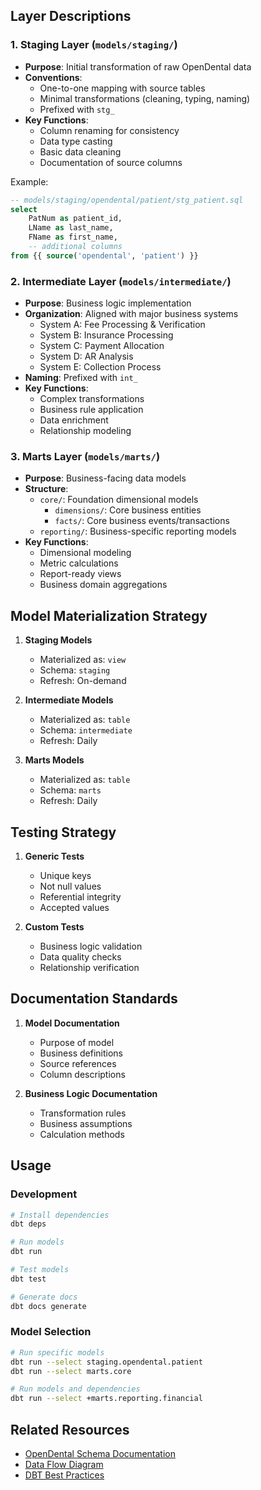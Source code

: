 
## Layer Descriptions

### 1. Staging Layer (`models/staging/`)
- **Purpose**: Initial transformation of raw OpenDental data
- **Conventions**:
  - One-to-one mapping with source tables
  - Minimal transformations (cleaning, typing, naming)
  - Prefixed with `stg_`
- **Key Functions**:
  - Column renaming for consistency
  - Data type casting
  - Basic data cleaning
  - Documentation of source columns

Example:
```sql
-- models/staging/opendental/patient/stg_patient.sql
select
    PatNum as patient_id,
    LName as last_name,
    FName as first_name,
    -- additional columns
from {{ source('opendental', 'patient') }}
```

### 2. Intermediate Layer (`models/intermediate/`)
- **Purpose**: Business logic implementation
- **Organization**: Aligned with major business systems
  - System A: Fee Processing & Verification
  - System B: Insurance Processing
  - System C: Payment Allocation
  - System D: AR Analysis
  - System E: Collection Process
- **Naming**: Prefixed with `int_`
- **Key Functions**:
  - Complex transformations
  - Business rule application
  - Data enrichment
  - Relationship modeling

### 3. Marts Layer (`models/marts/`)
- **Purpose**: Business-facing data models
- **Structure**:
  - `core/`: Foundation dimensional models
    - `dimensions/`: Core business entities
    - `facts/`: Core business events/transactions
  - `reporting/`: Business-specific reporting models
- **Key Functions**:
  - Dimensional modeling
  - Metric calculations
  - Report-ready views
  - Business domain aggregations

## Model Materialization Strategy

1. **Staging Models**
   - Materialized as: `view`
   - Schema: `staging`
   - Refresh: On-demand

2. **Intermediate Models**
   - Materialized as: `table`
   - Schema: `intermediate`
   - Refresh: Daily

3. **Marts Models**
   - Materialized as: `table`
   - Schema: `marts`
   - Refresh: Daily

## Testing Strategy

1. **Generic Tests**
   - Unique keys
   - Not null values
   - Referential integrity
   - Accepted values

2. **Custom Tests**
   - Business logic validation
   - Data quality checks
   - Relationship verification

## Documentation Standards

1. **Model Documentation**
   - Purpose of model
   - Business definitions
   - Source references
   - Column descriptions

2. **Business Logic Documentation**
   - Transformation rules
   - Business assumptions
   - Calculation methods

## Usage

### Development
```bash
# Install dependencies
dbt deps

# Run models
dbt run

# Test models
dbt test

# Generate docs
dbt docs generate
```

### Model Selection
```bash
# Run specific models
dbt run --select staging.opendental.patient
dbt run --select marts.core

# Run models and dependencies
dbt run --select +marts.reporting.financial
```

## Related Resources
- [OpenDental Schema Documentation](../docs/opendental_db_schemas/README.md)
- [Data Flow Diagram](../docs/data_flow_diagram.md)
- [DBT Best Practices](https://docs.getdbt.com/guides/best-practices)